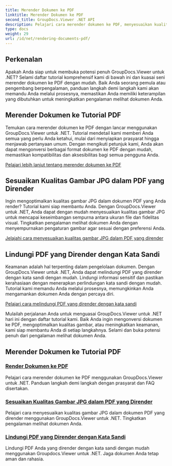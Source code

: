```yaml
---
title: Merender Dokumen ke PDF
linktitle: Merender Dokumen ke PDF
second_title: GroupDocs.Viewer .NET API
description: Pelajari cara merender dokumen ke PDF, menyesuaikan kualitas gambar JPG, dan melindungi PDF dengan kata sandi menggunakan tutorial GroupDocs.Viewer untuk .NET.
type: docs
weight: 29
url: /id/net/rendering-documents-pdf/
---
```


## Perkenalan

Apakah Anda siap untuk membuka potensi penuh GroupDocs.Viewer untuk .NET? Selami daftar tutorial komprehensif kami di bawah ini dan kuasai seni merender dokumen ke PDF dengan mudah. Baik Anda seorang pemula atau pengembang berpengalaman, panduan langkah demi langkah kami akan memandu Anda melalui prosesnya, memastikan Anda memiliki keterampilan yang dibutuhkan untuk meningkatkan pengalaman melihat dokumen Anda.

## Merender Dokumen ke Tutorial PDF

Temukan cara merender dokumen ke PDF dengan lancar menggunakan GroupDocs.Viewer untuk .NET. Tutorial mendetail kami memberi Anda semua yang perlu Anda ketahui, mulai dari menyiapkan prasyarat hingga menjawab pertanyaan umum. Dengan mengikuti petunjuk kami, Anda akan dapat mengonversi berbagai format dokumen ke PDF dengan mudah, memastikan kompatibilitas dan aksesibilitas bagi semua pengguna Anda.

[Pelajari lebih lanjut tentang merender dokumen ke PDF](./render-to-pdf/)

## Sesuaikan Kualitas Gambar JPG dalam PDF yang Dirender

Ingin mengoptimalkan kualitas gambar JPG dalam dokumen PDF yang Anda render? Tutorial kami siap membantu Anda. Dengan GroupDocs.Viewer untuk .NET, Anda dapat dengan mudah menyesuaikan kualitas gambar JPG untuk mencapai keseimbangan sempurna antara ukuran file dan fidelitas visual. Tingkatkan pengalaman melihat dokumen Anda dengan menyempurnakan pengaturan gambar agar sesuai dengan preferensi Anda.

[Jelajahi cara menyesuaikan kualitas gambar JPG dalam PDF yang dirender](./adjust-jpg-quality-pdf/)

## Lindungi PDF yang Dirender dengan Kata Sandi

Keamanan adalah hal terpenting dalam pengelolaan dokumen. Dengan GroupDocs.Viewer untuk .NET, Anda dapat melindungi PDF yang dirender dengan kata sandi dengan mudah. Lindungi informasi sensitif dan pastikan kerahasiaan dengan menerapkan perlindungan kata sandi dengan mudah. Tutorial kami memandu Anda melalui prosesnya, memungkinkan Anda mengamankan dokumen Anda dengan percaya diri.

[Pelajari cara melindungi PDF yang dirender dengan kata sandi](./protect-pdf/)

Mulailah perjalanan Anda untuk menguasai GroupDocs.Viewer untuk .NET hari ini dengan daftar tutorial kami. Baik Anda ingin mengonversi dokumen ke PDF, mengoptimalkan kualitas gambar, atau meningkatkan keamanan, kami siap membantu Anda di setiap langkahnya. Selami dan buka potensi penuh dari pengalaman melihat dokumen Anda.
## Merender Dokumen ke Tutorial PDF
### [Render Dokumen ke PDF](./render-to-pdf/)
Pelajari cara merender dokumen ke PDF menggunakan GroupDocs.Viewer untuk .NET. Panduan langkah demi langkah dengan prasyarat dan FAQ disertakan.
### [Sesuaikan Kualitas Gambar JPG dalam PDF yang Dirender](./adjust-jpg-quality-pdf/)
Pelajari cara menyesuaikan kualitas gambar JPG dalam dokumen PDF yang dirender menggunakan GroupDocs.Viewer untuk .NET. Tingkatkan pengalaman melihat dokumen Anda.
### [Lindungi PDF yang Dirender dengan Kata Sandi](./protect-pdf/)
Lindungi PDF Anda yang dirender dengan kata sandi dengan mudah menggunakan Groupdocs.Viewer untuk .NET. Jaga dokumen Anda tetap aman dan rahasia.